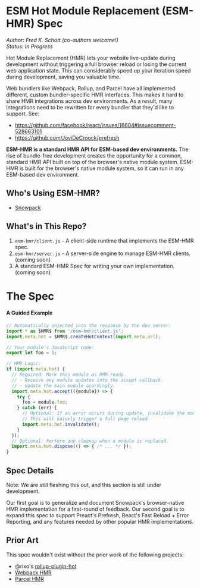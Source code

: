 # ESM Hot Module Replacement (ESM-HMR) Spec

*Author: Fred K. Schott (co-authors welcome!)*  
*Status: In Progress*

Hot Module Replacement (HMR) lets your website live-update during development without triggering a full browser reload or losing the current web application state. This can considerably speed up your iteration speed during development, saving you valuable time.

Web bundlers like Webpack, Rollup, and Parcel have all implemented different, custom bundler-specific HMR interfaces. This makes it hard to share HMR integrations across dev environments. As a result, many integrations need to be rewritten for every bundler that they'd like to support. See: 
  - https://github.com/facebook/react/issues/16604#issuecomment-528663101
  - https://github.com/JoviDeCroock/prefresh

**ESM-HMR is a standard HMR API for ESM-based dev environments.** The rise of bundle-free development creates the opportunity for a common, standard HMR API built on top of the browser's native module system. ESM-HMR is built for the browser's native module system, so it can run in any ESM-based dev environment.

## Who's Using ESM-HMR?

- [Snowpack](http://snowpack.dev/)

## What's in This Repo?

1. `esm-hmr/client.js` - A client-side runtime that implements the ESM-HMR spec.
1. `esm-hmr/server.js` - A server-side engine to manage ESM-HMR clients.  (coming soon)
1. A standard ESM-HMR Spec for writing your own implementation. (coming soon)

# The Spec

#### A Guided Example

```js
// Automatically injected into the response by the dev server:
import * as $HMR$ from '/esm-hmr/client.js';
import.meta.hot = $HMR$.createHotContext(import.meta.url);

// Your module's JavaScript code:
export let foo = 1;

// HMR Logic:
if (import.meta.hot) {
  // Required: Mark this module as HMR-ready.
  // - Receive any module updates into the accept callback.
  // - Update the main module acordingly.
  import.meta.hot.accept(({module}) => {
    try {
      foo = module.foo;
    } catch (err) {
      // Optional: If an error occurs during update, invalidate the module.
      // This will naively trigger a full page reload.
      import.meta.hot.invalidate();
    }
  });
  // Optional: Perform any cleanup when a module is replaced.
  import.meta.hot.dispose(() => { /* ... */ });
}
```

## Spec Details

Note: We are still fleshing this out, and this section is still under development. 

Our first goal is to generalize and document Snowpack's browser-native HMR implementation for a first-round of feedback. Our second goal is to expand this spec to support Preact's Prefresh, React's Fast Reload + Error Reporting, and any features needed by other popular HMR implementations. 


## Prior Art

This spec wouldn't exist without the prior work of the following projects:

- @rixo's [rollup-plugin-hot](https://github.com/rixo/rollup-plugin-hot)
- [Webpack HMR](https://webpack.js.org/concepts/hot-module-replacement/)
- [Parcel HMR](https://parceljs.org/hmr.html)

